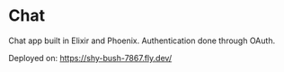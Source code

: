 # Chat

Chat app built in Elixir and Phoenix.
Authentication done through OAuth.

Deployed on: https://shy-bush-7867.fly.dev/

